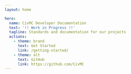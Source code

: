 ```yaml
---
layout: home

hero:
  name: CivMC Developer Documentation
  text: '!! Work in Progress !!'
  tagline: Standards and documentation for our projects
  actions:
    - theme: brand
      text: Get Started
      link: /getting-started/
    - theme: alt
      text: GitHub
      link: https://github.com/CivMC
---
```

